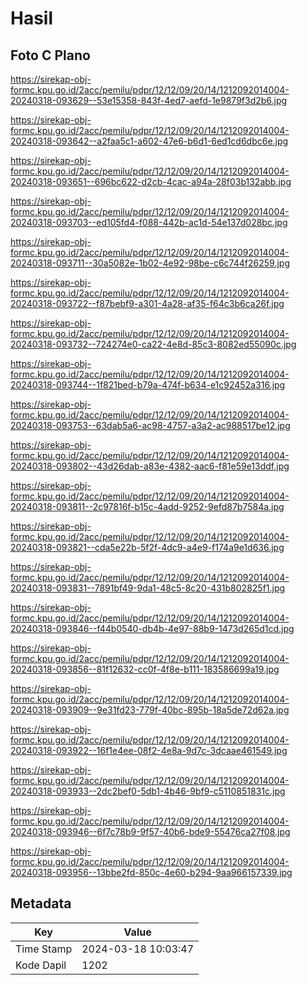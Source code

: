 # Hasil

## Foto C Plano

https://sirekap-obj-formc.kpu.go.id/2acc/pemilu/pdpr/12/12/09/20/14/1212092014004-20240318-093629--53e15358-843f-4ed7-aefd-1e9879f3d2b6.jpg

https://sirekap-obj-formc.kpu.go.id/2acc/pemilu/pdpr/12/12/09/20/14/1212092014004-20240318-093642--a2faa5c1-a602-47e6-b6d1-6ed1cd6dbc6e.jpg

https://sirekap-obj-formc.kpu.go.id/2acc/pemilu/pdpr/12/12/09/20/14/1212092014004-20240318-093651--696bc622-d2cb-4cac-a94a-28f03b132abb.jpg

https://sirekap-obj-formc.kpu.go.id/2acc/pemilu/pdpr/12/12/09/20/14/1212092014004-20240318-093703--ed105fd4-f088-442b-ac1d-54e137d028bc.jpg

https://sirekap-obj-formc.kpu.go.id/2acc/pemilu/pdpr/12/12/09/20/14/1212092014004-20240318-093711--30a5082e-1b02-4e92-98be-c6c744f26259.jpg

https://sirekap-obj-formc.kpu.go.id/2acc/pemilu/pdpr/12/12/09/20/14/1212092014004-20240318-093722--f87bebf9-a301-4a28-af35-f64c3b6ca26f.jpg

https://sirekap-obj-formc.kpu.go.id/2acc/pemilu/pdpr/12/12/09/20/14/1212092014004-20240318-093732--724274e0-ca22-4e8d-85c3-8082ed55090c.jpg

https://sirekap-obj-formc.kpu.go.id/2acc/pemilu/pdpr/12/12/09/20/14/1212092014004-20240318-093744--1f821bed-b79a-474f-b634-e1c92452a316.jpg

https://sirekap-obj-formc.kpu.go.id/2acc/pemilu/pdpr/12/12/09/20/14/1212092014004-20240318-093753--63dab5a6-ac98-4757-a3a2-ac988517be12.jpg

https://sirekap-obj-formc.kpu.go.id/2acc/pemilu/pdpr/12/12/09/20/14/1212092014004-20240318-093802--43d26dab-a83e-4382-aac6-f81e59e13ddf.jpg

https://sirekap-obj-formc.kpu.go.id/2acc/pemilu/pdpr/12/12/09/20/14/1212092014004-20240318-093811--2c97816f-b15c-4add-9252-9efd87b7584a.jpg

https://sirekap-obj-formc.kpu.go.id/2acc/pemilu/pdpr/12/12/09/20/14/1212092014004-20240318-093821--cda5e22b-5f2f-4dc9-a4e9-f174a9e1d636.jpg

https://sirekap-obj-formc.kpu.go.id/2acc/pemilu/pdpr/12/12/09/20/14/1212092014004-20240318-093831--7891bf49-9da1-48c5-8c20-431b802825f1.jpg

https://sirekap-obj-formc.kpu.go.id/2acc/pemilu/pdpr/12/12/09/20/14/1212092014004-20240318-093846--f44b0540-db4b-4e97-88b9-1473d265d1cd.jpg

https://sirekap-obj-formc.kpu.go.id/2acc/pemilu/pdpr/12/12/09/20/14/1212092014004-20240318-093856--81f12632-cc0f-4f8e-b111-183586699a19.jpg

https://sirekap-obj-formc.kpu.go.id/2acc/pemilu/pdpr/12/12/09/20/14/1212092014004-20240318-093909--9e31fd23-779f-40bc-895b-18a5de72d62a.jpg

https://sirekap-obj-formc.kpu.go.id/2acc/pemilu/pdpr/12/12/09/20/14/1212092014004-20240318-093922--16f1e4ee-08f2-4e8a-9d7c-3dcaae461549.jpg

https://sirekap-obj-formc.kpu.go.id/2acc/pemilu/pdpr/12/12/09/20/14/1212092014004-20240318-093933--2dc2bef0-5db1-4b46-9bf9-c5110851831c.jpg

https://sirekap-obj-formc.kpu.go.id/2acc/pemilu/pdpr/12/12/09/20/14/1212092014004-20240318-093946--6f7c78b9-9f57-40b6-bde9-55476ca27f08.jpg

https://sirekap-obj-formc.kpu.go.id/2acc/pemilu/pdpr/12/12/09/20/14/1212092014004-20240318-093956--13bbe2fd-850c-4e60-b294-9aa966157339.jpg


## Metadata

| Key        | Value               |
| ---------- | ------------------- |
| Time Stamp | 2024-03-18 10:03:47 |
| Kode Dapil | 1202                |



